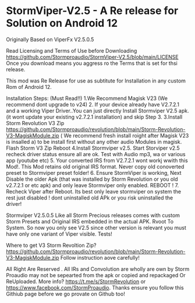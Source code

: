 # StormViper-V2.5 -  A Re release for Solution on Android 12
Originally Based on ViperFx V2.5.0.5 

Read Licensing and Terms of Use before Downloading https://github.com/Stormproaudio/StormViper-V2.5/blob/main/LICENSE
Once you download means you aggress ro the Terms that is set for thsi release.

This mod was Re Release for use as subtitute for Installation in any custom Rom of Android 12. 

Installation Steps: (Must Read!!)
1.We Recommend Magisk V23 (We recommend dont upgrade to v24) 
2. If your device already have V2.7.2.1 and a working Viper Driver..You can just directly Install Stormviper V2.5 apk. (it wont update your existing v2.7.2.1 installation) and skip Step 3.
3.Install Storm Revolution V3 Zip https://github.com/Stormproaudio/revolution/blob/main/Storm-Revolution-V3-MagiskModule.zip ( We recommend fresh install roight after Magisk V23 is insalled a) to be install first without any other audio Modules in magisk. Flash Storm V3 Zip Reboot
4.Install Stormviper v2.5. Start Storviper v2.5 recheck driver status ensure all are ok. Test with Audio mp3, wa or various app (youtube etc)
5. Your converted IRS from V2.7.2.1 wont workj wwith this Mod!. This Mod retains old original IRS format. Never copy old conoverted preset to Stormviper preset folder!
6. Ensure StormViper is working, Next Disable the older Apk (that was installed by Storm Revolution or you old v2.7.2.1 or etc apk) 
 and only leave Stormviper only enabled. REBOOT !
 7. Recheck Viper after Reboot. Its best only leave stormviper on system the rest just disabled ! dont uninstalled old APk or you risk uninstalled the driver!
 
Stormviper V2.5.0.5 Like all Storm Precious releases comes with custom Storm Presets and Original IRS embedded in the actual APK.
Rvoot To System. So now you only see V2.5 since other version is relevant you must have only one variant of Viper visible. Tests!

Where to get V3 Storm Revoltion Zip? 
https://github.com/Stormproaudio/revolution/blob/main/Storm-Revolution-V3-MagiskModule.zip
Follow instruction aove carefully!

All Right Are Reserved . All IRs and Convolution are wholly are own by Storm Proaudio may not be sepearted from the apk or copied and repackaged Or ReUploaded.
More info? https://t.me/s/StormRevolution or https://www.facebook.com/StormProaudio. Thanks ensure you follow this Githiub page before we go provate on Github too!
